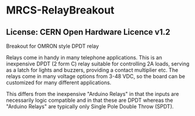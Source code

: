 # MRCS-RelayBreakout
## License: CERN Open Hardware Licence v1.2

Breakout for OMRON style DPDT relay


Relays come in handy in many telephone applications.  This is an
inexpensive DPDT (2 form C) relay suitable for controlling 2A loads,
serving as a latch for lights and buzzers, providing a contact
multiplier etc.  The relays come in many voltage options from 3-48
VDC, so the board can be customized for many different applications.


This differs from the inexpensive "Arduino Relays" in that the
inputs are necessarily logic compatible and in that these are DPDT
whereas the "Arduino Relays" are typically only Single Pole Double Throw (SPDT).


